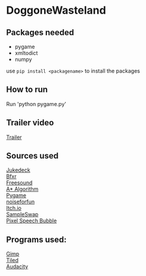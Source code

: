 # DoggoneWasteland

## Packages needed
- pygame
- xmltodict
- numpy

use `pip install <packagename>` to install the packages


## How to run

Run 'python pygame.py'

## Trailer video
[Trailer](https://www.youtube.com/watch?v=ViqnHxvOL1Y)

## Sources used
[Jukedeck](https://www.jukedeck.com/)  
[Bfxr](https://www.bfxr.net)  
[Freesound](https://www.freesound.org)  
[A* Algorithm](https://en.wikipedia.org/wiki/A*_search_algorithm)  
[Pygame](https://www.pygame.org/docs/)  
[noiseforfun](https://www.noiseforfun.com)  
[Itch.io](https://itch.io/)  
[SampleSwap](https://sampleswap.org)  
[Pixel Speech Bubble](https://pixelspeechbubble.com/)  


## Programs used:
[Gimp](https://www.gimp.org/)  
[Tiled](https://www.mapeditor.org/)  
[Audacity](https://www.audacityteam.org/)  
